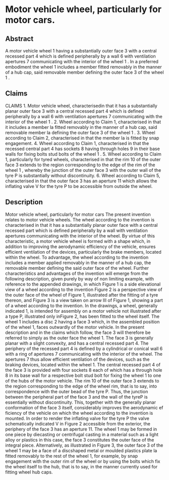 # Motor vehicle wheel, particularly for motor cars.

## Abstract
A motor vehicle wheel 1 having a substantially outer face 3 with a central recessed part 4 which is defined peripherally by a wall 6 with ventilation apertures 7 communicating with the interior of the wheel 1 . In a preferred embodiment the wheel 1 includes a member fitted removably in the manner of a hub cap, said removable member defining the outer face 3 of the wheel 1 .

## Claims
CLAIMS 1. Motor vehicle wheel, characterisedin that it has a substantially planar outer face 3 with a central recessed part 4 which is defined peripherally by a wall 6 with ventilation apertures 7 communicating with the interior of the wheel 1 . 2. Wheel according to Claim 1, characterised in that it includes a member la fitted removably in the manner of a hub cap, said removable member la defining the outer face 3 of the wheel 1 . 3. Wheel according to Claim 2, characterised in that the member la is fitted by snap engagement. 4. Wheel according to Claim 1, characterised in that the recessed central part 4 has sockets 8 having through holes 9 in their base walls for fixing bolts stud bolts of the wheel 1 . 5. Wheel according to Claim 1, particularly for tyred wheels, characterised in that the rim 10 of the outer face 3 extends to the region corresponding to the edge of the rim of the wheel 1 , whereby the junction of the outer face 3 with the outer wall of the tyre P is substantially without discontinuity. 6. Wheel according to Claim 5, characterised in that the outer face 3 has an aperture 11 which allows the inflating valve V for the tyre P to be accessible from outside the wheel.

## Description
Motor vehicle wheel, particularly for motor cars The present invention relates to motor vehicle wheels. The wheel according to the invention is characterised in that it has a substantially planar outer face with a central recessed part which is defined peripherally by a wall with ventilation apertures communicating with the interior of the wheel. By virtue of this characteristic, a motor vehicle wheel is formed with a shape which, in addition to improving the aerodynamic efficiency of the vehicle, ensures efficient ventilation of the devices, particularly the brake members, located within the wheel. To advantage, the wheel according to the invention includes a member applied removably in the manner of a hub cap, the removable member defining the said outer face of the wheel. Further characteristics and advantages of the invention will emerge from the following description, given purely by way of non limiting example, with reference to the appended drawings, in which Figure 1 is a side elevational view of a wheel according to the invention Figure 2 is a perspective view of the outer face of the wheel of Figure 1, illustrated after the fitting of a tyre thereon, and Figure 3 is a view taken on arrow III of Figure 1, showing a part of a wheel according to the invention. In the drawings, a wheel, generally indicated 1, is intended for assembly on a motor vehicle not illustrated after a type P, illustrated only inFigure 2, has been fitted to the wheel itself. The wheel 1 includes a disc 2 having a face 3 which, in the assembled position of the wheel 1, faces outwardly of the motor vehicle. In the present description and in the claims which follow, the face 3 will therefore be referred to simply as the outer face the wheel 1. The face 3 is generally planar with a slight convexity, and has a central recessed part 4. The periphery of the recessed part 4 is defined by a cylindrical or conical wall 6 with a ring of apertures 7 communicating with the interior of the wheel. The apertures 7 thus allow efficient ventilation of the devices, such as the braking devices, located within the wheel 1. The central recessed part 4 of the face 3 is provided with four sockets 8 each of which has a through hole 8 in its base wall for a respective bolt stud bolt for fixing the wheel 1 to one of the hubs of the motor vehicle. The rim 10 of the outer face 3 extends to the region corresponding to the edge of the wheel rim, that is to say, into correspondence with the outer bead of the tyre P. Thus, the junction between the peripheral part of the face 3 and the wall of the tyreP is essentially without discontinuity. This, together with the generally planar conformation of the face 3 itself, considerably improves the aerodynamic ef ficiency of the vehicle on which the wheel according to the invention is mounted. In order to render the inflating valve for the tyre P the valve schematically indicated V in Figure 2 accessible from the exterior, the periphery of the face 3 has an aperture 11. The wheel 1 may be formed in one piece by diecasting or centrifugal casting in a material such as a light alloy or plastics in this case, the face 3 constitutes the outer face of the integral piece. Alternatively, as illustrated in Figure 3, the outer face 3 of the wheel 1 may be a face of a discshaped metal or moulded plastics plate la fitted removably to the rest of the wheel 1, for example, by snap engagement with the outer rim of the wheel or by using the bolts which fix the wheel itself to the hub, that is to say, in the manner currently used for fitting wheel hub caps.